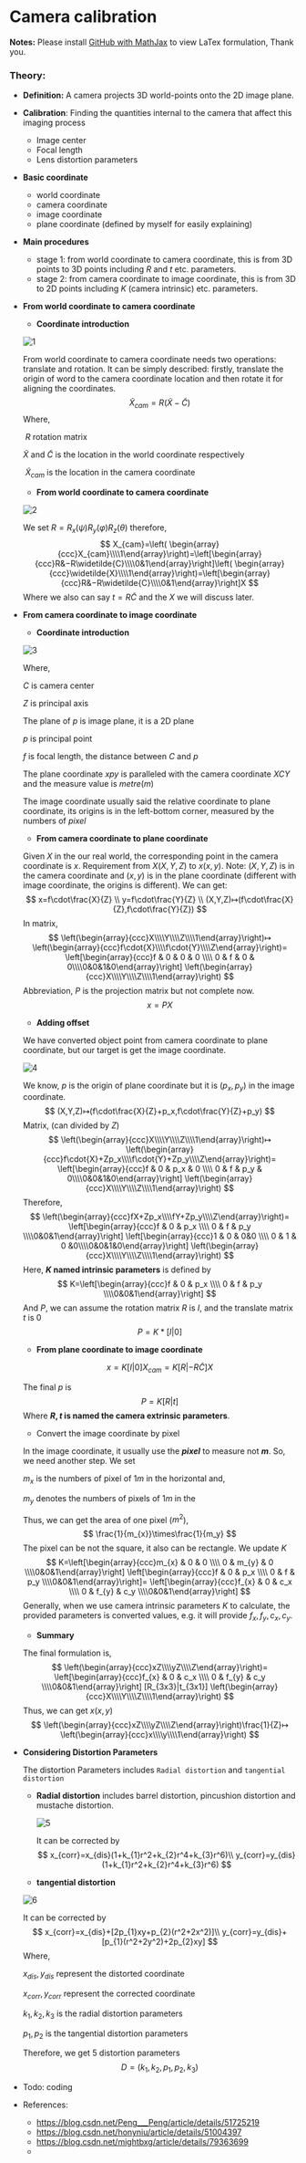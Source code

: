 # Camera calibration

**Notes:** Please install [GitHub with MathJax](https://chrome.google.com/webstore/detail/github-with-mathjax/ioemnmodlmafdkllaclgeombjnmnbima) to view LaTex formulation, Thank you.

### **Theory:**

- **Definition:** A camera projects 3D world-points onto the 2D image plane.

- **Calibration**: Finding the quantities internal to the camera that affect this imaging process

  - Image center
  - Focal length
  - Lens distortion parameters

- **Basic coordinate**

  - world coordinate
  - camera coordinate 
  - image coordinate
  - plane coordinate (defined by myself for easily explaining)

- **Main procedures**

  - stage 1: from world coordinate to camera coordinate, this is from 3D points to 3D points including $R$ and $t$ etc. parameters. 
  - stage 2: from camera coordinate to image coordinate, this is from 3D to 2D points including $K$ (camera intrinsic) etc. parameters.

- **From world coordinate to camera coordinate**

  - **Coordinate introduction**

  ![1](imgs/1.png)

  From world coordinate to camera coordinate needs two operations: translate and rotation. It can be simply described: firstly, translate the origin of word to the camera coordinate location and then rotate it for aligning the coordinates.
  $$
  \widetilde{X}_{cam} = R(\widetilde{X}-\widetilde{C})
  $$
  Where,

  ​	$R$ rotation matrix

   	$\widetilde{X}$ and $\widetilde{C}$ is the location in the world coordinate respectively

  ​	$\widetilde{X}_{cam}$  is the location in the camera coordinate

  - **From world coordinate to camera coordinate**

  ![2](imgs/2.png)

  We set $R=R_x(\psi)R_y(\varphi)R_z(\theta)$ therefore,
  $$
  X_{cam}=\left( \begin{array}{ccc}X_{cam}\\\\1\end{array}\right)=\left[\begin{array}{ccc}R&−R\widetilde{C}\\\\0&1\end{array}\right]\left( \begin{array}{ccc}\widetilde{X}\\\\1\end{array}\right)=\left[\begin{array}{ccc}R&−R\widetilde{C}\\\\0&1\end{array}\right]X
  $$
  Where we also can say $t=R\widetilde{C}$ and the $X$ we will discuss later.

- **From camera coordinate to image coordinate**

  - **Coordinate introduction**

  ![3](/imgs/3.png)

  Where, 

  $C$ is camera center

  $Z$ is principal axis

  The plane of $p$ is image plane, it is a 2D plane

  $p$ is principal point

  $f$ is focal length, the distance between $C$ and $p$

  The plane coordinate $xpy$ is paralleled with the camera coordinate $XCY$ and  the measure value is $metre(m)$

  The image coordinate usually said the relative coordinate to plane coordinate, its origins is in the left-bottom corner, measured by the numbers of $pixel$

  - **From camera coordinate to plane coordinate**

  Given $X$ in the our real world, the corresponding point in the camera coordinate is $x$. Requirement from $X(X,Y,Z)$ to $x(x,y)$. Note: $(X,Y,Z)$ is in the camera coordinate and $(x,y)$ is in the plane coordinate (different with image coordinate, the origins is different). We can get:
  $$
  x=f\cdot\frac{X}{Z} \\
  y=f\cdot\frac{Y}{Z} \\
  (X,Y,Z)↦(f\cdot\frac{X}{Z},f\cdot\frac{Y}{Z})
  $$
  In matrix, 
  $$
  \left(\begin{array}{ccc}X\\\\Y\\\\Z\\\\1\end{array}\right)↦
  \left(\begin{array}{ccc}f\cdot{X}\\\\f\cdot{Y}\\\\Z\end{array}\right)=
  \left[\begin{array}{ccc}f & 0 & 0 & 0 \\\\ 0 & f & 0 & 0\\\\0&0&1&0\end{array}\right]
  \left(\begin{array}{ccc}X\\\\Y\\\\Z\\\\1\end{array}\right)
  $$
  Abbreviation, $P$ is the projection matrix but not complete now.
  $$
  x=PX
  $$

  - **Adding offset**

  We have converted object point from camera coordinate to plane coordinate, but our target is get the image coordinate.

   ![4](/imgs/4.png)

  We know, $p$ is the origin of plane coordinate but it is $(p_x,p_y)$ in the image coordinate.
  $$
  (X,Y,Z)↦(f\cdot\frac{X}{Z}+p_x,f\cdot\frac{Y}{Z}+p_y)
  $$
  Matrix, (can divided by $Z$)
  $$
  \left(\begin{array}{ccc}X\\\\Y\\\\Z\\\\1\end{array}\right)↦
  \left(\begin{array}{ccc}f\cdot{X}+Zp_x\\\\f\cdot{Y}+Zp_y\\\\Z\end{array}\right)=
  \left[\begin{array}{ccc}f & 0 & p_x & 0 \\\\ 0 & f & p_y & 0\\\\0&0&1&0\end{array}\right]
  \left(\begin{array}{ccc}X\\\\Y\\\\Z\\\\1\end{array}\right)
  $$
  Therefore,
  $$
  \left(\begin{array}{ccc}fX+Zp_x\\\\fY+Zp_y\\\\Z\end{array}\right)=
  \left[\begin{array}{ccc}f & 0 & p_x \\\\ 0 & f & p_y \\\\0&0&1\end{array}\right]
  \left[\begin{array}{ccc}1 & 0 & 0&0 \\\\ 0 & 1 & 0 &0\\\\0&0&1&0\end{array}\right]
  \left(\begin{array}{ccc}X\\\\Y\\\\Z\\\\1\end{array}\right)
  $$
  Here, **$K$ named intrinsic parameters** is defined by
  $$
  K=\left[\begin{array}{ccc}f & 0 & p_x \\\\ 0 & f & p_y \\\\0&0&1\end{array}\right]
  $$
  And $P$, we can assume the rotation matrix $R$ is $I$, and the translate matrix $t$ is  $0$
  $$
  P=K*[I|0]
  $$

  - **From plane coordinate to image coordinate**

  $$
  x=K[I|0]X_{cam}=K[R|-R\widetilde{C}]X
  $$

  The final $p$ is
  $$
  P=K[R|t]
  $$
  Where **$R, t$ is named the camera extrinsic parameters**.  

  - Convert the image coordinate by pixel

  In the image coordinate, it usually use the ***pixel*** to measure  not ***m***. So, we need another step. We set 

  $m_{x}$ is the numbers of pixel of $1m$ in the horizontal and,

  $m_{y}$ denotes the numbers of pixels of $1m$ in the 

  Thus, we can get the area of one pixel ($m^2$),
  $$
  \frac{1}{m_{x}}\times\frac{1}{m_y}
  $$
  The pixel can be not the square, it also can be rectangle. We update $K$
  $$
  K=\left[\begin{array}{ccc}m_{x} & 0 & 0 \\\\ 0 & m_{y} & 0 \\\\0&0&1\end{array}\right]
  \left[\begin{array}{ccc}f & 0 & p_x \\\\ 0 & f & p_y \\\\0&0&1\end{array}\right]=
  \left[\begin{array}{ccc}f_{x} & 0 & c_x \\\\ 0 & f_{y} & c_y \\\\0&0&1\end{array}\right]
  $$
  Generally, when we use camera intrinsic parameters $K$ to calculate, the provided parameters is converted values, e.g. it will provide $f_{x},f_{y},c_{x},c_{y}$.

  - **Summary**

  The final formulation is,
  $$
  \left(\begin{array}{ccc}xZ\\\\yZ\\\\Z\end{array}\right)=
  \left[\begin{array}{ccc}f_{x} & 0 & c_x \\\\ 0 & f_{y} & c_y \\\\0&0&1\end{array}\right]
  [R_{3x3}|t_{3x1}]
  \left(\begin{array}{ccc}X\\\\Y\\\\Z\\\\1\end{array}\right)
  $$
  Thus, we can get $x(x,y)$
  $$
  \left(\begin{array}{ccc}xZ\\\\yZ\\\\Z\end{array}\right)\frac{1}{Z}↦
  \left(\begin{array}{ccc}x\\\\y\\\\1\end{array}\right)
  $$

- **Considering Distortion Parameters**

  The distortion Parameters includes `Radial distortion` and `tangential distortion`

  - **Radial distortion** includes barrel distortion, pincushion distortion and mustache distortion.

    ![5](C:/Users/Administrator/Desktop/camera%20calibration/imgs/5.png)

    It can be corrected by
    $$
    x_{corr}=x_{dis}(1+k_{1}r^2+k_{2}r^4+k_{3}r^6)\\
    y_{corr}=y_{dis}(1+k_{1}r^2+k_{2}r^4+k_{3}r^6)
    $$

  - **tangential distortion** 

  ![6](imgs/6.jpg)

  It can be corrected by
  $$
  x_{corr}=x_{dis}+[2p_{1}xy+p_{2}(r^2+2x^2)]\\
  y_{corr}=y_{dis}+[p_{1}(r^2+2y^2)+2p_{2}xy]
  $$
  Where,

  $x_{dis},y_{dis}$ represent the distorted coordinate

  $x_{corr},y_{corr}$ represent the corrected coordinate

  $k_{1},k_{2},k_{3}$ is the  radial distortion parameters

  $p_{1},p_{2}$ is the tangential distortion parameters

  Therefore, we get 5 distortion parameters
  $$
  D=(k_{1},k_{2},p_{1},p_{2},k_{3})
  $$

- Todo: coding





- References:
  - <https://blog.csdn.net/Peng___Peng/article/details/51725219>
  - <https://blog.csdn.net/honyniu/article/details/51004397>
  - <https://blog.csdn.net/mightbxg/article/details/79363699>
  - 


